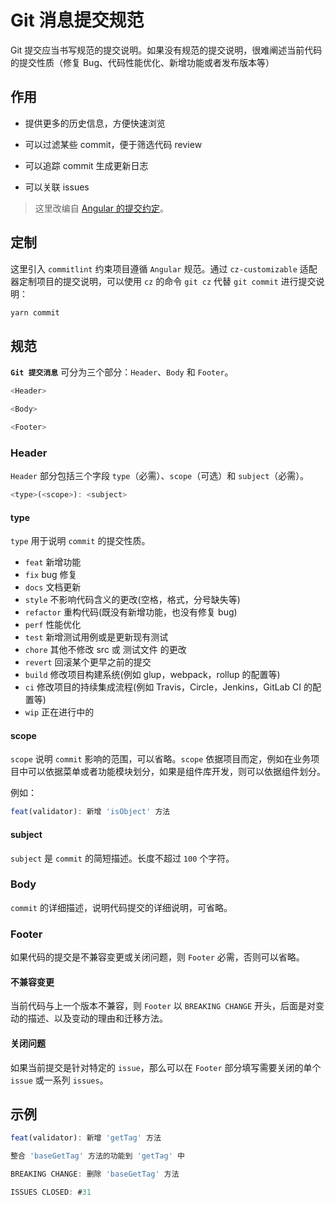 # Git 消息提交规范

Git 提交应当书写规范的提交说明。如果没有规范的提交说明，很难阐述当前代码的提交性质（修复 Bug、代码性能优化、新增功能或者发布版本等）

## 作用

- 提供更多的历史信息，方便快速浏览

- 可以过滤某些 commit，便于筛选代码 review

- 可以追踪 commit 生成更新日志

- 可以关联 issues

> 这里改编自 [Angular 的提交约定](https://github.com/conventional-changelog/conventional-changelog/tree/master/packages/conventional-changelog-angular)。

## 定制

这里引入 `commitlint` 约束项目遵循 `Angular` 规范。通过 `cz-customizable` 适配器定制项目的提交说明，可以使用 `cz` 的命令 `git cz` 代替 `git commit` 进行提交说明：

```bash
yarn commit
```

## 规范

**`Git 提交消息`** 可分为三个部分：`Header`、`Body` 和 `Footer`。

```javascript
<Header>

<Body>

<Footer>
```

### Header

`Header` 部分包括三个字段 `type`（必需）、`scope`（可选）和 `subject`（必需）。

```javascript
<type>(<scope>): <subject>
```

#### type

`type` 用于说明 `commit` 的提交性质。

- `feat` 新增功能
- `fix` bug 修复
- `docs` 文档更新
- `style` 不影响代码含义的更改(空格，格式，分号缺失等)
- `refactor` 重构代码(既没有新增功能，也没有修复 bug)
- `perf` 性能优化
- `test` 新增测试用例或是更新现有测试
- `chore` 其他不修改 src 或 测试文件 的更改
- `revert` 回滚某个更早之前的提交
- `build` 修改项目构建系统(例如 glup，webpack，rollup 的配置等)
- `ci` 修改项目的持续集成流程(例如 Travis，Circle，Jenkins，GitLab CI 的配置等)
- `wip` 正在进行中的

#### scope

`scope` 说明 `commit` 影响的范围，可以省略。`scope` 依据项目而定，例如在业务项目中可以依据菜单或者功能模块划分，如果是组件库开发，则可以依据组件划分。

例如：

```javascript
feat(validator): 新增 'isObject' 方法
```

#### subject

`subject` 是 `commit` 的简短描述。长度不超过 `100` 个字符。

### Body

`commit` 的详细描述，说明代码提交的详细说明，可省略。

### Footer

如果代码的提交是不兼容变更或关闭问题，则 `Footer` 必需，否则可以省略。

#### 不兼容变更

当前代码与上一个版本不兼容，则 `Footer` 以 `BREAKING CHANGE` 开头，后面是对变动的描述、以及变动的理由和迁移方法。

#### 关闭问题

如果当前提交是针对特定的 `issue`，那么可以在 `Footer` 部分填写需要关闭的单个 `issue` 或一系列 `issues`。

## 示例

```javascript
feat(validator): 新增 'getTag' 方法

整合 'baseGetTag' 方法的功能到 'getTag' 中

BREAKING CHANGE: 删除 'baseGetTag' 方法

ISSUES CLOSED: #31
```
